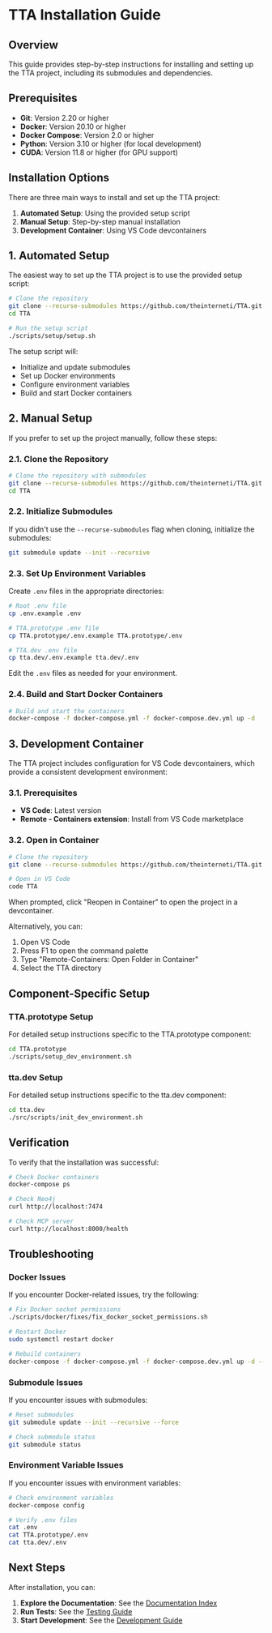 # TTA Installation Guide

## Overview

This guide provides step-by-step instructions for installing and setting up the TTA project, including its submodules and dependencies.

## Prerequisites

- **Git**: Version 2.20 or higher
- **Docker**: Version 20.10 or higher
- **Docker Compose**: Version 2.0 or higher
- **Python**: Version 3.10 or higher (for local development)
- **CUDA**: Version 11.8 or higher (for GPU support)

## Installation Options

There are three main ways to install and set up the TTA project:

1. **Automated Setup**: Using the provided setup script
2. **Manual Setup**: Step-by-step manual installation
3. **Development Container**: Using VS Code devcontainers

## 1. Automated Setup

The easiest way to set up the TTA project is to use the provided setup script:

```bash
# Clone the repository
git clone --recurse-submodules https://github.com/theinterneti/TTA.git
cd TTA

# Run the setup script
./scripts/setup/setup.sh
```

The setup script will:
- Initialize and update submodules
- Set up Docker environments
- Configure environment variables
- Build and start Docker containers

## 2. Manual Setup

If you prefer to set up the project manually, follow these steps:

### 2.1. Clone the Repository

```bash
# Clone the repository with submodules
git clone --recurse-submodules https://github.com/theinterneti/TTA.git
cd TTA
```

### 2.2. Initialize Submodules

If you didn't use the `--recurse-submodules` flag when cloning, initialize the submodules:

```bash
git submodule update --init --recursive
```

### 2.3. Set Up Environment Variables

Create `.env` files in the appropriate directories:

```bash
# Root .env file
cp .env.example .env

# TTA.prototype .env file
cp TTA.prototype/.env.example TTA.prototype/.env

# TTA.dev .env file
cp tta.dev/.env.example tta.dev/.env
```

Edit the `.env` files as needed for your environment.

### 2.4. Build and Start Docker Containers

```bash
# Build and start the containers
docker-compose -f docker-compose.yml -f docker-compose.dev.yml up -d
```

## 3. Development Container

The TTA project includes configuration for VS Code devcontainers, which provide a consistent development environment:

### 3.1. Prerequisites

- **VS Code**: Latest version
- **Remote - Containers extension**: Install from VS Code marketplace

### 3.2. Open in Container

```bash
# Clone the repository
git clone --recurse-submodules https://github.com/theinterneti/TTA.git

# Open in VS Code
code TTA
```

When prompted, click "Reopen in Container" to open the project in a devcontainer.

Alternatively, you can:
1. Open VS Code
2. Press F1 to open the command palette
3. Type "Remote-Containers: Open Folder in Container"
4. Select the TTA directory

## Component-Specific Setup

### TTA.prototype Setup

For detailed setup instructions specific to the TTA.prototype component:

```bash
cd TTA.prototype
./scripts/setup_dev_environment.sh
```

### tta.dev Setup

For detailed setup instructions specific to the tta.dev component:

```bash
cd tta.dev
./src/scripts/init_dev_environment.sh
```

## Verification

To verify that the installation was successful:

```bash
# Check Docker containers
docker-compose ps

# Check Neo4j
curl http://localhost:7474

# Check MCP server
curl http://localhost:8000/health
```

## Troubleshooting

### Docker Issues

If you encounter Docker-related issues, try the following:

```bash
# Fix Docker socket permissions
./scripts/docker/fixes/fix_docker_socket_permissions.sh

# Restart Docker
sudo systemctl restart docker

# Rebuild containers
docker-compose -f docker-compose.yml -f docker-compose.dev.yml up -d --build
```

### Submodule Issues

If you encounter issues with submodules:

```bash
# Reset submodules
git submodule update --init --recursive --force

# Check submodule status
git submodule status
```

### Environment Variable Issues

If you encounter issues with environment variables:

```bash
# Check environment variables
docker-compose config

# Verify .env files
cat .env
cat TTA.prototype/.env
cat tta.dev/.env
```

## Next Steps

After installation, you can:

1. **Explore the Documentation**: See the [Documentation Index](../index.md)
2. **Run Tests**: See the [Testing Guide](../development/testing/testing-guidelines.md)
3. **Start Development**: See the [Development Guide](../development/README.md)